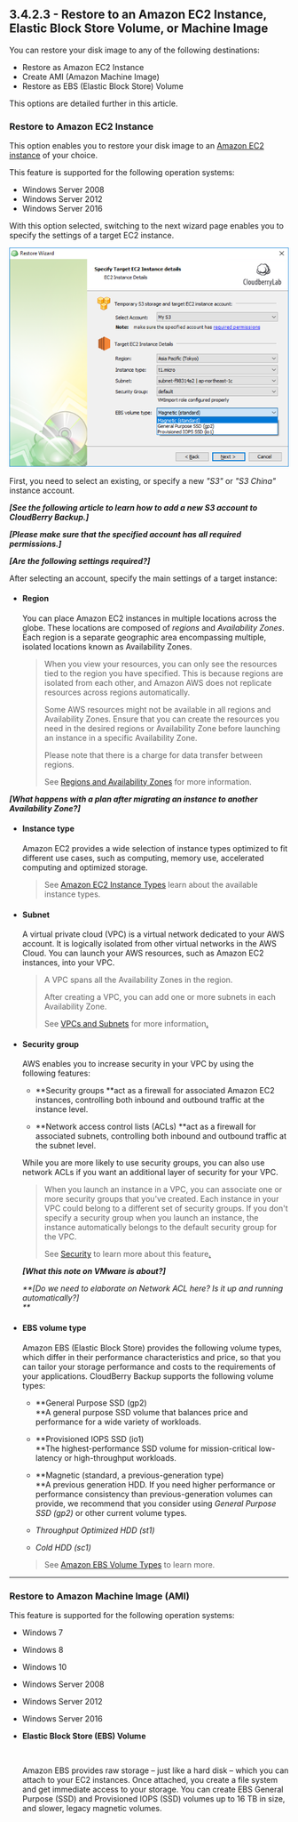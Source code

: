 ## 3.4.2.3 - Restore to an Amazon EC2 Instance, Elastic Block Store Volume, or Machine Image

You can restore your disk image to any of the following destinations:

* Restore as Amazon EC2 Instance
* Create AMI \(Amazon Machine Image\)
* Restore as EBS \(Elastic Block Store\) Volume

This options are detailed further in this article.

### Restore to Amazon EC2 Instance

This option enables you to restore your disk image to an [Amazon EC2 instance](https://aws.amazon.com/ec2/instance-types/) of your choice.

This feature is supported for the following operation systems:

* Windows Server 2008
* Windows Server 2012
* Windows Server 2016

With this option selected, switching to the next wizard page enables you to specify the settings of a target EC2 instance.

![](/assets/image-based-to-ec2-instance-details.png)

First, you need to select an existing, or specify a new _"S3"_ or _"S3 China"_ instance account.

_**\[See the following article to learn how to add a new S3 account to CloudBerry Backup.\]**_

_**\[Please make sure that the specified account has all required permissions.\]**_

_**\[Are the following settings required?\]**_

After selecting an account, specify the main settings of a target instance:

* #### **Region**

  You can place Amazon EC2 instances in multiple locations across the globe. These locations are composed of _regions_ and _Availability Zones_. Each region is a separate geographic area encompassing multiple, isolated locations known as Availability Zones.

  > When you view your resources, you can only see the resources tied to the region you have specified. This is because regions are isolated from each other, and Amazon AWS does not replicate resources across regions automatically.  
  >   
  > Some AWS resources might not be available in all regions and Availability Zones. Ensure that you can create the resources you need in the desired regions or Availability Zone before launching an instance in a specific Availability Zone.  
  >   
  > Please note that there is a charge for data transfer between regions.  
  >   
  > See [Regions and Availability Zones](https://docs.aws.amazon.com/AWSEC2/latest/UserGuide/using-regions-availability-zones.html) for more information.

_**\[What happens with a plan after migrating an instance to another Availability Zone?\]**_

* #### **Instance type**

  Amazon EC2 provides a wide selection of instance types optimized to fit different use cases, such as computing, memory use, accelerated computing and optimized storage.

  > See [Amazon EC2 Instance Types](https://aws.amazon.com/ec2/instance-types/) learn about the available instance types.

* #### **Subnet**

  A virtual private cloud \(VPC\) is a virtual network dedicated to your AWS account. It is logically isolated from other virtual networks in the AWS Cloud. You can launch your AWS resources, such as Amazon EC2 instances, into your VPC.

  > A VPC spans all the Availability Zones in the region.
  >
  > After creating a VPC, you can add one or more subnets in each Availability Zone.
  >
  > See [VPCs and Subnets](https://docs.aws.amazon.com/AmazonVPC/latest/UserGuide/VPC_Subnets.html) for more information[.](https://docs.aws.amazon.com/AmazonVPC/latest/UserGuide/VPC_Subnets.html.)

* #### **Security group**

  AWS enables you to increase security in your VPC by using the following features:

  * **Security groups **act as a firewall for associated Amazon EC2 instances, controlling both inbound and outbound traffic at the instance level.

  * **Network access control lists \(ACLs\) **act as a firewall for associated subnets, controlling both inbound and outbound traffic at the subnet level.

  While you are more likely to use security groups, you can also use network ACLs if you want an additional layer of security for your VPC.

  > When you launch an instance in a VPC, you can associate one or more security groups that you've created. Each instance in your VPC could belong to a different set of security groups. If you don't specify a security group when you launch an instance, the instance automatically belongs to the default security group for the VPC.
  >
  > See [Security](https://docs.aws.amazon.com/AmazonVPC/latest/UserGuide/VPC_Security.html) to learn more about this feature[.](https://docs.aws.amazon.com/AmazonVPC/latest/UserGuide/VPC_Security.html.)

  _**\[What this note on VMware is about?\]**_

  _**\[Do we need to elaborate on Network ACL here? Is it up and running automatically?\]  
  **_

* #### **EBS volume type**

  Amazon EBS \(Elastic Block Store\) provides the following volume types, which differ in their performance characteristics and price, so that you can tailor your storage performance and costs to the requirements of your applications. CloudBerry Backup supports the following volume types:

  * **General Purpose SSD \(gp2\)  
    **A general purpose SSD volume that balances price and performance for a wide variety of workloads.

  * **Provisioned IOPS SSD \(io1\)  
    **The highest-performance SSD volume for mission-critical low-latency or high-throughput workloads.

  * **Magnetic \(standard, a previous-generation type\)  
    **A previous generation HDD. If you need higher performance or performance consistency than previous-generation volumes can provide, we recommend that you consider using _General Purpose SSD \(gp2\)_ or other current volume types.

  * _Throughput Optimized HDD \(st1\)_

  * _Cold HDD \(sc1\)_

  > See [Amazon EBS Volume Types](https://docs.aws.amazon.com/AWSEC2/latest/UserGuide/EBSVolumeTypes.html) to learn more.



---

### Restore to **Amazon Machine Image \(AMI\)**



This feature is supported for the following operation systems:

* Windows 7
* Windows 8
* Windows 10
* Windows Server 2008
* Windows Server 2012
* Windows Server 2016



* **Elastic Block Store \(EBS\) Volume**

  ​

  Amazon EBS provides raw storage – just like a hard disk – which you can attach to your EC2 instances. Once attached, you create a file system and get immediate access to your storage. You can create EBS General Purpose \(SSD\) and Provisioned IOPS \(SSD\) volumes up to 16 TB in size, and slower, legacy magnetic volumes.











